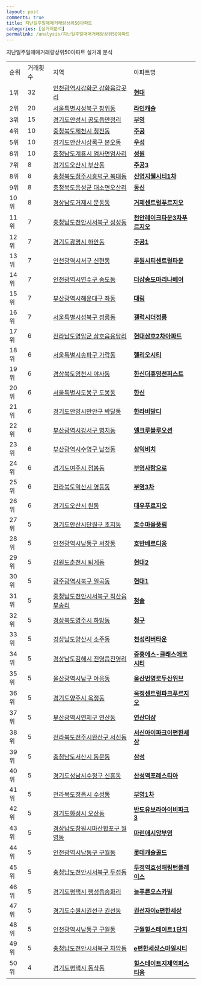 ```yaml
---
layout: post
comments: true
title: 지난일주일매매거래량상위50아파트
categories: [실거래분석]
permalink: /analysis/지난일주일매매거래량상위50아파트
---
```


지난일주일매매거래량상위50아파트 실거래 분석

<table>
  <tr>
    <td>순위</td>
    <td>거래횟수</td>
    <td>지역</td>
    <td>아파트명</td>
  </tr>

  <tr>
    <td>1위</td>
    <td>32</td>
    <td><a href="/apt/인천광역시강화군강화읍갑곳리">인천광역시강화군 강화읍갑곳리</a></td>
    <td colspan="4" style="font-weight: bold;"><a href="/apt/인천광역시강화군강화읍갑곳리현대">현대</a></td>
  </tr>

  <tr>
    <td>2위</td>
    <td>20</td>
    <td><a href="/apt/서울특별시성북구장위동">서울특별시성북구 장위동</a></td>
    <td colspan="4" style="font-weight: bold;"><a href="/apt/서울특별시성북구장위동라인캐슬">라인캐슬</a></td>
  </tr>

  <tr>
    <td>3위</td>
    <td>15</td>
    <td><a href="/apt/경기도안성시공도읍만정리">경기도안성시 공도읍만정리</a></td>
    <td colspan="4" style="font-weight: bold;"><a href="/apt/경기도안성시공도읍만정리부영">부영</a></td>
  </tr>

  <tr>
    <td>4위</td>
    <td>10</td>
    <td><a href="/apt/충청북도제천시청전동">충청북도제천시 청전동</a></td>
    <td colspan="4" style="font-weight: bold;"><a href="/apt/충청북도제천시청전동주공">주공</a></td>
  </tr>

  <tr>
    <td>5위</td>
    <td>10</td>
    <td><a href="/apt/경기도안산시상록구본오동">경기도안산시상록구 본오동</a></td>
    <td colspan="4" style="font-weight: bold;"><a href="/apt/경기도안산시상록구본오동우성">우성</a></td>
  </tr>

  <tr>
    <td>6위</td>
    <td>10</td>
    <td><a href="/apt/충청남도계룡시엄사면엄사리">충청남도계룡시 엄사면엄사리</a></td>
    <td colspan="4" style="font-weight: bold;"><a href="/apt/충청남도계룡시엄사면엄사리성원">성원</a></td>
  </tr>

  <tr>
    <td>7위</td>
    <td>8</td>
    <td><a href="/apt/경기도오산시부산동">경기도오산시 부산동</a></td>
    <td colspan="4" style="font-weight: bold;"><a href="/apt/경기도오산시부산동주공3">주공3</a></td>
  </tr>

  <tr>
    <td>8위</td>
    <td>8</td>
    <td><a href="/apt/충청북도청주시흥덕구복대동">충청북도청주시흥덕구 복대동</a></td>
    <td colspan="4" style="font-weight: bold;"><a href="/apt/충청북도청주시흥덕구복대동신영지웰시티1차">신영지웰시티1차</a></td>
  </tr>

  <tr>
    <td>9위</td>
    <td>8</td>
    <td><a href="/apt/충청북도음성군대소면오산리">충청북도음성군 대소면오산리</a></td>
    <td colspan="4" style="font-weight: bold;"><a href="/apt/충청북도음성군대소면오산리동신">동신</a></td>
  </tr>

  <tr>
    <td>10위</td>
    <td>8</td>
    <td><a href="/apt/경상남도거제시문동동">경상남도거제시 문동동</a></td>
    <td colspan="4" style="font-weight: bold;"><a href="/apt/경상남도거제시문동동거제센트럴푸르지오">거제센트럴푸르지오</a></td>
  </tr>

  <tr>
    <td>11위</td>
    <td>7</td>
    <td><a href="/apt/충청남도천안시서북구성성동">충청남도천안시서북구 성성동</a></td>
    <td colspan="4" style="font-weight: bold;"><a href="/apt/충청남도천안시서북구성성동천안레이크타운3차푸르지오">천안레이크타운3차푸르지오</a></td>
  </tr>

  <tr>
    <td>12위</td>
    <td>7</td>
    <td><a href="/apt/경기도광명시하안동">경기도광명시 하안동</a></td>
    <td colspan="4" style="font-weight: bold;"><a href="/apt/경기도광명시하안동주공1">주공1</a></td>
  </tr>

  <tr>
    <td>13위</td>
    <td>7</td>
    <td><a href="/apt/인천광역시서구신현동">인천광역시서구 신현동</a></td>
    <td colspan="4" style="font-weight: bold;"><a href="/apt/인천광역시서구신현동루원시티센트럴타운">루원시티센트럴타운</a></td>
  </tr>

  <tr>
    <td>14위</td>
    <td>7</td>
    <td><a href="/apt/인천광역시연수구송도동">인천광역시연수구 송도동</a></td>
    <td colspan="4" style="font-weight: bold;"><a href="/apt/인천광역시연수구송도동더샵송도마리나베이">더샵송도마리나베이</a></td>
  </tr>

  <tr>
    <td>15위</td>
    <td>7</td>
    <td><a href="/apt/부산광역시해운대구좌동">부산광역시해운대구 좌동</a></td>
    <td colspan="4" style="font-weight: bold;"><a href="/apt/부산광역시해운대구좌동대림">대림</a></td>
  </tr>

  <tr>
    <td>16위</td>
    <td>7</td>
    <td><a href="/apt/서울특별시성북구정릉동">서울특별시성북구 정릉동</a></td>
    <td colspan="4" style="font-weight: bold;"><a href="/apt/서울특별시성북구정릉동갤럭시더정릉">갤럭시더정릉</a></td>
  </tr>

  <tr>
    <td>17위</td>
    <td>6</td>
    <td><a href="/apt/전라남도영암군삼호읍용당리">전라남도영암군 삼호읍용당리</a></td>
    <td colspan="4" style="font-weight: bold;"><a href="/apt/전라남도영암군삼호읍용당리현대삼호2차아파트">현대삼호2차아파트</a></td>
  </tr>

  <tr>
    <td>18위</td>
    <td>6</td>
    <td><a href="/apt/서울특별시송파구가락동">서울특별시송파구 가락동</a></td>
    <td colspan="4" style="font-weight: bold;"><a href="/apt/서울특별시송파구가락동헬리오시티">헬리오시티</a></td>
  </tr>

  <tr>
    <td>19위</td>
    <td>6</td>
    <td><a href="/apt/경상북도영천시야사동">경상북도영천시 야사동</a></td>
    <td colspan="4" style="font-weight: bold;"><a href="/apt/경상북도영천시야사동한신더휴영천퍼스트">한신더휴영천퍼스트</a></td>
  </tr>

  <tr>
    <td>20위</td>
    <td>6</td>
    <td><a href="/apt/서울특별시도봉구도봉동">서울특별시도봉구 도봉동</a></td>
    <td colspan="4" style="font-weight: bold;"><a href="/apt/서울특별시도봉구도봉동한신">한신</a></td>
  </tr>

  <tr>
    <td>21위</td>
    <td>6</td>
    <td><a href="/apt/경기도안양시만안구박달동">경기도안양시만안구 박달동</a></td>
    <td colspan="4" style="font-weight: bold;"><a href="/apt/경기도안양시만안구박달동한라비발디">한라비발디</a></td>
  </tr>

  <tr>
    <td>22위</td>
    <td>6</td>
    <td><a href="/apt/부산광역시강서구명지동">부산광역시강서구 명지동</a></td>
    <td colspan="4" style="font-weight: bold;"><a href="/apt/부산광역시강서구명지동엘크루블루오션">엘크루블루오션</a></td>
  </tr>

  <tr>
    <td>23위</td>
    <td>6</td>
    <td><a href="/apt/부산광역시수영구남천동">부산광역시수영구 남천동</a></td>
    <td colspan="4" style="font-weight: bold;"><a href="/apt/부산광역시수영구남천동삼익비치">삼익비치</a></td>
  </tr>

  <tr>
    <td>24위</td>
    <td>6</td>
    <td><a href="/apt/경기도여주시점봉동">경기도여주시 점봉동</a></td>
    <td colspan="4" style="font-weight: bold;"><a href="/apt/경기도여주시점봉동부영사랑으로">부영사랑으로</a></td>
  </tr>

  <tr>
    <td>25위</td>
    <td>6</td>
    <td><a href="/apt/전라북도익산시영등동">전라북도익산시 영등동</a></td>
    <td colspan="4" style="font-weight: bold;"><a href="/apt/전라북도익산시영등동부영3차">부영3차</a></td>
  </tr>

  <tr>
    <td>26위</td>
    <td>6</td>
    <td><a href="/apt/경기도오산시원동">경기도오산시 원동</a></td>
    <td colspan="4" style="font-weight: bold;"><a href="/apt/경기도오산시원동대우푸르지오">대우푸르지오</a></td>
  </tr>

  <tr>
    <td>27위</td>
    <td>5</td>
    <td><a href="/apt/경기도안산시단원구초지동">경기도안산시단원구 초지동</a></td>
    <td colspan="4" style="font-weight: bold;"><a href="/apt/경기도안산시단원구초지동호수마을풍림">호수마을풍림</a></td>
  </tr>

  <tr>
    <td>28위</td>
    <td>5</td>
    <td><a href="/apt/인천광역시남동구서창동">인천광역시남동구 서창동</a></td>
    <td colspan="4" style="font-weight: bold;"><a href="/apt/인천광역시남동구서창동호반베르디움">호반베르디움</a></td>
  </tr>

  <tr>
    <td>29위</td>
    <td>5</td>
    <td><a href="/apt/강원도춘천시퇴계동">강원도춘천시 퇴계동</a></td>
    <td colspan="4" style="font-weight: bold;"><a href="/apt/강원도춘천시퇴계동현대2">현대2</a></td>
  </tr>

  <tr>
    <td>30위</td>
    <td>5</td>
    <td><a href="/apt/광주광역시북구일곡동">광주광역시북구 일곡동</a></td>
    <td colspan="4" style="font-weight: bold;"><a href="/apt/광주광역시북구일곡동현대1">현대1</a></td>
  </tr>

  <tr>
    <td>31위</td>
    <td>5</td>
    <td><a href="/apt/충청남도천안시서북구직산읍부송리">충청남도천안시서북구 직산읍부송리</a></td>
    <td colspan="4" style="font-weight: bold;"><a href="/apt/충청남도천안시서북구직산읍부송리청솔">청솔</a></td>
  </tr>

  <tr>
    <td>32위</td>
    <td>5</td>
    <td><a href="/apt/경상북도영주시하망동">경상북도영주시 하망동</a></td>
    <td colspan="4" style="font-weight: bold;"><a href="/apt/경상북도영주시하망동청구">청구</a></td>
  </tr>

  <tr>
    <td>33위</td>
    <td>5</td>
    <td><a href="/apt/경상남도양산시소주동">경상남도양산시 소주동</a></td>
    <td colspan="4" style="font-weight: bold;"><a href="/apt/경상남도양산시소주동천성리버타운">천성리버타운</a></td>
  </tr>

  <tr>
    <td>34위</td>
    <td>5</td>
    <td><a href="/apt/경상남도김해시진영읍진영리">경상남도김해시 진영읍진영리</a></td>
    <td colspan="4" style="font-weight: bold;"><a href="/apt/경상남도김해시진영읍진영리중흥에스-클래스에코시티">중흥에스-클래스에코시티</a></td>
  </tr>

  <tr>
    <td>35위</td>
    <td>5</td>
    <td><a href="/apt/울산광역시남구야음동">울산광역시남구 야음동</a></td>
    <td colspan="4" style="font-weight: bold;"><a href="/apt/울산광역시남구야음동울산번영로두산위브">울산번영로두산위브</a></td>
  </tr>

  <tr>
    <td>36위</td>
    <td>5</td>
    <td><a href="/apt/경기도양주시옥정동">경기도양주시 옥정동</a></td>
    <td colspan="4" style="font-weight: bold;"><a href="/apt/경기도양주시옥정동옥정센트럴파크푸르지오">옥정센트럴파크푸르지오</a></td>
  </tr>

  <tr>
    <td>37위</td>
    <td>5</td>
    <td><a href="/apt/부산광역시연제구연산동">부산광역시연제구 연산동</a></td>
    <td colspan="4" style="font-weight: bold;"><a href="/apt/부산광역시연제구연산동연산더샵">연산더샵</a></td>
  </tr>

  <tr>
    <td>38위</td>
    <td>5</td>
    <td><a href="/apt/전라북도전주시완산구서신동">전라북도전주시완산구 서신동</a></td>
    <td colspan="4" style="font-weight: bold;"><a href="/apt/전라북도전주시완산구서신동서신아이파크이편한세상">서신아이파크이편한세상</a></td>
  </tr>

  <tr>
    <td>39위</td>
    <td>5</td>
    <td><a href="/apt/충청남도서산시동문동">충청남도서산시 동문동</a></td>
    <td colspan="4" style="font-weight: bold;"><a href="/apt/충청남도서산시동문동삼성">삼성</a></td>
  </tr>

  <tr>
    <td>40위</td>
    <td>5</td>
    <td><a href="/apt/경기도성남시수정구신흥동">경기도성남시수정구 신흥동</a></td>
    <td colspan="4" style="font-weight: bold;"><a href="/apt/경기도성남시수정구신흥동산성역포레스티아">산성역포레스티아</a></td>
  </tr>

  <tr>
    <td>41위</td>
    <td>5</td>
    <td><a href="/apt/전라북도정읍시수성동">전라북도정읍시 수성동</a></td>
    <td colspan="4" style="font-weight: bold;"><a href="/apt/전라북도정읍시수성동부영1차">부영1차</a></td>
  </tr>

  <tr>
    <td>42위</td>
    <td>5</td>
    <td><a href="/apt/경기도화성시오산동">경기도화성시 오산동</a></td>
    <td colspan="4" style="font-weight: bold;"><a href="/apt/경기도화성시오산동반도유보라아이비파크3">반도유보라아이비파크3</a></td>
  </tr>

  <tr>
    <td>43위</td>
    <td>5</td>
    <td><a href="/apt/경상남도창원시마산합포구월영동">경상남도창원시마산합포구 월영동</a></td>
    <td colspan="4" style="font-weight: bold;"><a href="/apt/경상남도창원시마산합포구월영동마린애시앙부영">마린애시앙부영</a></td>
  </tr>

  <tr>
    <td>44위</td>
    <td>5</td>
    <td><a href="/apt/인천광역시남동구구월동">인천광역시남동구 구월동</a></td>
    <td colspan="4" style="font-weight: bold;"><a href="/apt/인천광역시남동구구월동롯데캐슬골드">롯데캐슬골드</a></td>
  </tr>

  <tr>
    <td>45위</td>
    <td>5</td>
    <td><a href="/apt/충청남도천안시서북구두정동">충청남도천안시서북구 두정동</a></td>
    <td colspan="4" style="font-weight: bold;"><a href="/apt/충청남도천안시서북구두정동두정역효성해링턴플레이스">두정역효성해링턴플레이스</a></td>
  </tr>

  <tr>
    <td>46위</td>
    <td>5</td>
    <td><a href="/apt/경기도평택시팽성읍송화리">경기도평택시 팽성읍송화리</a></td>
    <td colspan="4" style="font-weight: bold;"><a href="/apt/경기도평택시팽성읍송화리늘푸른오스카빌">늘푸른오스카빌</a></td>
  </tr>

  <tr>
    <td>47위</td>
    <td>5</td>
    <td><a href="/apt/경기도수원시권선구권선동">경기도수원시권선구 권선동</a></td>
    <td colspan="4" style="font-weight: bold;"><a href="/apt/경기도수원시권선구권선동권선자이e편한세상">권선자이e편한세상</a></td>
  </tr>

  <tr>
    <td>48위</td>
    <td>5</td>
    <td><a href="/apt/인천광역시남동구구월동">인천광역시남동구 구월동</a></td>
    <td colspan="4" style="font-weight: bold;"><a href="/apt/인천광역시남동구구월동구월힐스테이트1단지">구월힐스테이트1단지</a></td>
  </tr>

  <tr>
    <td>49위</td>
    <td>5</td>
    <td><a href="/apt/충청남도천안시서북구차암동">충청남도천안시서북구 차암동</a></td>
    <td colspan="4" style="font-weight: bold;"><a href="/apt/충청남도천안시서북구차암동e편한세상스마일시티">e편한세상스마일시티</a></td>
  </tr>

  <tr>
    <td>50위</td>
    <td>4</td>
    <td><a href="/apt/경기도평택시동삭동">경기도평택시 동삭동</a></td>
    <td colspan="4" style="font-weight: bold;"><a href="/apt/경기도평택시동삭동힐스테이트지제역퍼스티움">힐스테이트지제역퍼스티움</a></td>
  </tr>

</table>
